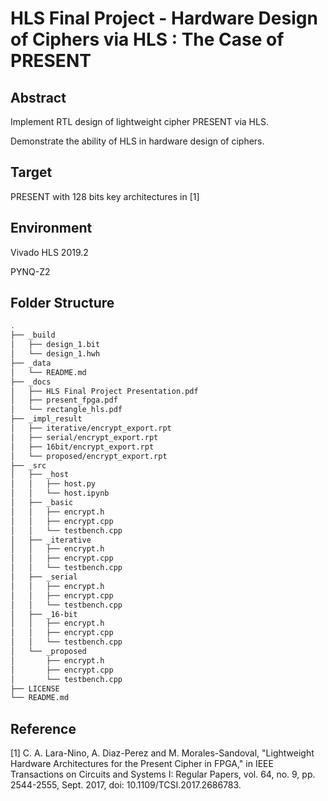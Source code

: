 # HLS Final Project - Hardware Design of Ciphers via HLS : The Case of PRESENT

## Abstract

  Implement RTL design of lightweight cipher PRESENT via HLS. 
  
  Demonstrate the ability of HLS in hardware design of ciphers.

## Target

  PRESENT with 128 bits key architectures in [1]


## Environment

  Vivado HLS 2019.2
  
  PYNQ-Z2
  
## Folder Structure
```bash
.
├── _build
│   ├── design_1.bit
│   └── design_1.hwh
├── _data
│   └── README.md
├── _docs
│   ├── HLS Final Project Presentation.pdf
│   ├── present_fpga.pdf
│   └── rectangle_hls.pdf
├── _impl_result
│   ├── iterative/encrypt_export.rpt
│   ├── serial/encrypt_export.rpt
│   ├── 16bit/encrypt_export.rpt
│   └── proposed/encrypt_export.rpt
├── _src
│   ├── _host
│   │   ├── host.py
│   │   └── host.ipynb
│   ├── _basic
│   │   ├── encrypt.h
│   │   ├── encrypt.cpp
│   │   └── testbench.cpp
│   ├── _iterative
│   │   ├── encrypt.h
│   │   ├── encrypt.cpp
│   │   └── testbench.cpp
│   ├── _serial
│   │   ├── encrypt.h
│   │   ├── encrypt.cpp
│   │   └── testbench.cpp
│   ├── _16-bit
│   │   ├── encrypt.h
│   │   ├── encrypt.cpp
│   │   └── testbench.cpp
│   └── _proposed
│       ├── encrypt.h
│       ├── encrypt.cpp
│       └── testbench.cpp
├── LICENSE
└── README.md
```

## Reference 

  [1] C. A. Lara-Nino, A. Diaz-Perez and M. Morales-Sandoval, "Lightweight Hardware Architectures for the Present Cipher in FPGA," in IEEE Transactions on Circuits and Systems I: Regular Papers, vol. 64, no. 9, pp. 2544-2555, Sept. 2017, doi: 10.1109/TCSI.2017.2686783.
